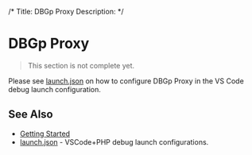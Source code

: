 /*
Title: DBGp Proxy
Description: 
*/

# DBGp Proxy

> This section is not complete yet.

Please see [launch.json](debug/launch-json) on how to configure DBGp Proxy in the VS Code debug launch configuration.

## See Also

- [Getting Started](../)
- [launch.json](debug/launch-json) - VSCode+PHP debug launch configurations.